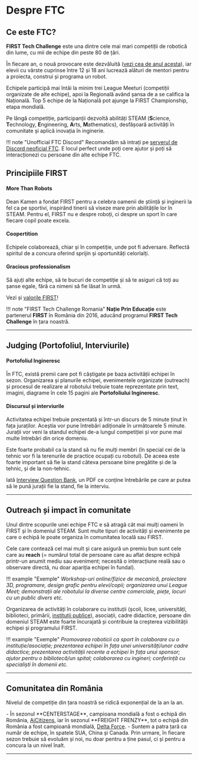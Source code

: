 # **Despre FTC**

## **Ce este FTC?**

<!--[FIRST Tech Challenge](https://www.firstinspires.org/resource-library/ftc/game-and-season-info)-->

**FIRST Tech Challenge** este una dintre cele mai mari competiții de robotică din lume, cu mii de echipe din peste 80 de țări.

În fiecare an, o nouă provocare este dezvăluită (<a href="https://youtu.be/ewlDPvRK4U4?si=jZjdrGZQXuVkWlaO" target="_blank">vezi cea de anul acesta</a>),
iar elevii cu vârste cuprinse între 12 și 18 ani lucrează alături de mentori pentru a proiecta, construi și programa un robot.

Echipele participă mai întâi la minim trei League Meeturi (competiții organizate de alte echipe),
apoi la Regională având șansa de a se califica la Națională. Top 5 echipe de la Națională pot
ajunge la FIRST Championship, etapa mondială.

Pe lângă competiție, participanții dezvoltă abilități STEAM (**S**cience, **T**echnology,
**E**ngineering, **A**rts, **M**athematics), desfășoară activități în comunitate și aplică inovația în inginerie.

<!--prettier-ignore-start-->
!!! note "Unofficial FTC Discord"
    Recomandăm să intrați pe <a href="https://discord.gg/ftc" target="_blank">serverul de Discord neoficial FTC</a>.
    E locul perfect unde poți cere ajutor și poți să interacționezi cu persoane din alte echipe FTC.
<!--prettier-ignore-end-->

## **Principiile FIRST**

#### **More Than Robots**

Dean Kamen a fondat FIRST pentru a celebra oamenii de știință și inginerii la fel ca pe sportivi,
inspirând tinerii să viseze mare prin abilitățile lor în STEAM. Pentru el, FIRST nu e despre roboți,
ci despre un sport în care fiecare copil poate excela.

#### **Coopertition**

Echipele colaborează, chiar și în competiție, unde pot fi adversare. Reflectă spiritul de a
concura oferind sprijin și oportunități celorlalți.

#### **Gracious professionalism**

Să ajuți alte echipe, să te bucuri de competiție și să te asiguri că toți au șanse egale,
fără ca nimeni să fie lăsat în urmă.

Vezi și <a href="https://www.firstinspires.org/robotics/fll/core-values" target="_blank">valorile FIRST</a>!

<!--prettier-ignore-start-->
!!! note "FIRST Tech Challenge Romania"
    **Nație Prin Educație** este partenerul **FIRST** în România din 2016, aducând programul
    **FIRST Tech Challenge** în țara noastră.
<!--prettier-ignore-end-->

<hr>

## **Judging (Portofoliul, Interviurile)**

#### **Portofoliul Ingineresc**

În FTC, există premii care pot fi câștigate pe baza activității echipei în sezon.
Organizarea și planurile echipei, evenimentele organizate (outreach) și procesul de realizare al robotului trebuie
toate reprezentate prin text, imagini, diagrame în cele 15 pagini ale **Portofoliului Ingineresc**.

#### **Discursul și interviurile**

Activitatea echipei trebuie prezentată și într-un discurs de 5 minute ținut în fața juraților.
Aceștia vor pune întrebări adiționale în următoarele 5 minute. Jurații vor veni la standul echipei de-a
lungul competiției și vor pune mai multe întrebări din orice domeniu.

Este foarte probabil ca la stand să nu fie mulți membri (în special cei de la tehnic vor fi la
terenurile de practice ocupați cu robotul). De aceea este foarte important să fie la stand câteva
persoane bine pregătite și de la tehnic, și de la non-tehnic.

Iată <a href="https://www.firstinspires.org/sites/default/files/uploads/resource_library/ftc/interview-question-bank.pdf" target="_blank">Interview Question Bank</a>,
un PDF ce conține întrebările pe care ar putea să le pună jurații fie la stand, fie la interviu.

<!--[portofoliu tehnic](https://portfolios.hivemindrobotics.net/ftc) [interviu](https://youtu.be/BiNt94HO9FU?si=3heRQbjF9qZ02dCw&t=369)-->

<hr>

## **Outreach și impact în comunitate**

Unul dintre scopurile unei echipe FTC e să atragă cât mai mulți oameni în FIRST și în domeniul STEAM.
Sunt multe tipuri de activități și evenimente pe care o echipă le poate organiza în comunitatea locală sau FIRST.

Cele care contează cel mai mult și care asigură un premiu bun sunt cele care au **reach**
(= numărul total de persoane care au aflat despre echipă printr-un anumit mediu sau eveniment;
necesită o interacțiune reală sau o observare directă, nu doar apariția echipei în fundal).

<!--prettier-ignore-start-->
!!! example "Exemple"
    _Workshop-uri online/fizice de mecanică, proiectare 3D, programare, design grafic pentru elevi/copii;
    organizarea unui League Meet; demonstrații ale robotului la diverse centre comerciale, piețe, locuri
    cu un public divers etc._
<!--prettier-ignore-end-->

Organizarea de activități în colaborare cu instituții (școli, licee, universități, biblioteci,
primării, <a href="https://www.gov.ro/ro/institutii/institutii-publice" target="_blank">instituții publice</a>), asociații,
cadre didactice, persoane din domeniul STEAM este foarte încurajată și contribuie la creșterea
vizibilității echipei și programului FIRST.

<!--prettier-ignore-start-->
!!! example "Exemple"
    _Promovarea roboticii ca sport în colaborare cu o instituție/asociație; prezentarea echipei în
    fața unei universități/unor cadre didactice; prezentarea activității recente a echipei în fața
    unui sponsor; ajutor pentru o bibliotecă/un spital; colaborarea cu ingineri; conferință cu specialiști în domenii etc._
<!--prettier-ignore-end-->

<hr>

## **Comunitatea din România**

<p>Nivelul de competiție din țara noastră se ridică exponențial de la an la an.  </p>
- În sezonul **CENTERSTAGE**, campioana mondială a fost o echipă din 
România, <a href="https://ftcscout.org/teams/19066" target="_blank">AiCitizens</a>, 
iar în sezonul **FREIGHT FRENZY**, tot o echipă din România a fost campioană mondială, 
<a href="https://ftcscout.org/teams/17713)" target="_blank">Delta Force</a>.
- Suntem a patra țară ca număr de echipe, în spatele SUA, China și Canada.
Prin urmare, în fiecare sezon trebuie să evoluăm și noi, nu doar pentru a ține pasul, ci și pentru a concura la un nivel înalt.
<hr>
